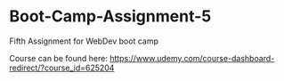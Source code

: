 # Boot-Camp-Assignment-5
Fifth Assignment for WebDev boot camp

Course can be found here:
https://www.udemy.com/course-dashboard-redirect/?course_id=625204
